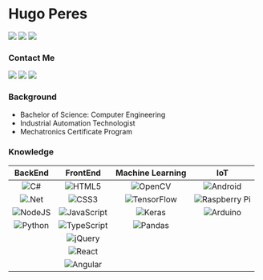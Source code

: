 # Hugo Peres

![](https://img.shields.io/badge/Engineering%20-Automation%20-blue)  ![](https://img.shields.io/badge/Studying%20-Machine%20Learning%20-brightgreen)  ![](https://img.shields.io/badge/Love-Innovation-red)    

### Contact Me

[![](https://img.shields.io/static/v1?label=&message=Linkedin&logo=linkedin&logoColor=white&style=flat-square&color=blue)](https://www.linkedin.com/in/hugo-peres/)     [![](https://img.shields.io/badge/Telegram-2CA5E0?style=flat-square&logo=telegram&logoColor=white)](https://t.me/hugueds/)  [![](https://img.shields.io/static/v1?label=&message=Instagram&logo=instagram&logoColor=white&style=flat-square&color=important)](https://www.instagram.com/huguedz/) 


### Background

* Bachelor of Science: Computer Engineering
* Industrial Automation Technologist
* Mechatronics Certificate Program

### Knowledge

| BackEnd        | FrontEnd | Machine Learning |  IoT  |
| :------------: | :-----:  | :--------------: | :---: |
| <img alt="C#" src="https://img.shields.io/badge/c%23-%23239120.svg?&style=for-the-badge&logo=c-sharp&logoColor=white"/> | <img alt="HTML5" src="https://img.shields.io/badge/html5-%23E34F26.svg?&style=for-the-badge&logo=html5&logoColor=white"/> | <img alt="OpenCV" src="https://img.shields.io/badge/opencv-%23white.svg?&style=for-the-badge&logo=opencv&logoColor=white"/> | <img alt="Android" src="https://img.shields.io/badge/Android-3DDC84?style=for-the-badge&logo=android&logoColor=white" /> |
|<img alt=".Net" src="https://img.shields.io/badge/.NET-5C2D91?style=for-the-badge&logo=.net&logoColor=white"/> | <img alt="CSS3" src="https://img.shields.io/badge/css3-%231572B6.svg?&style=for-the-badge&logo=css3&logoColor=white"/> | <img alt="TensorFlow" src="https://img.shields.io/badge/TensorFlow-%23FF6F00.svg?&style=for-the-badge&logo=TensorFlow&logoColor=white" /> | <img alt="Raspberry Pi" src="https://img.shields.io/badge/-RaspberryPi-C51A4A?style=for-the-badge&logo=Raspberry-Pi"/> |
|<img alt="NodeJS" src="https://img.shields.io/badge/node.js-%2343853D.svg?&style=for-the-badge&logo=node.js&logoColor=white"/> | <img alt="JavaScript" src="https://img.shields.io/badge/javascript-%23323330.svg?&style=for-the-badge&logo=javascript&logoColor=%23F7DF1E"/> | <img alt="Keras" src="https://img.shields.io/badge/Keras-%23D00000.svg?&style=for-the-badge&logo=Keras&logoColor=white"/> | <img alt="Arduino" src="https://img.shields.io/badge/-Arduino-00979D?style=for-the-badge&logo=Arduino&logoColor=white"/> |
| <img alt="Python" src="https://img.shields.io/badge/python-%2314354C.svg?&style=for-the-badge&logo=python&logoColor=white"/> | <img alt="TypeScript" src="https://img.shields.io/badge/typescript-%23007ACC.svg?&style=for-the-badge&logo=typescript&logoColor=white"/> | <img alt="Pandas" src="https://img.shields.io/badge/pandas-%23150458.svg?&style=for-the-badge&logo=pandas&logoColor=white" /> |
| | <img alt="jQuery" src="https://img.shields.io/badge/jquery-%230769AD.svg?&style=for-the-badge&logo=jquery&logoColor=white"/>
| | <img alt="React" src="https://img.shields.io/badge/react-%2320232a.svg?&style=for-the-badge&logo=react&logoColor=%2361DAFB"/>
| | <img alt="Angular" src="https://img.shields.io/badge/angular-%23DD0031.svg?&style=for-the-badge&logo=angular&logoColor=white"/>

    

